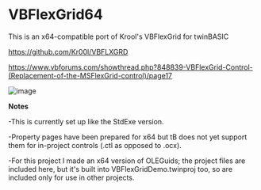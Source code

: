 # VBFlexGrid64

This is an x64-compatible port of Krool's VBFlexGrid for twinBASIC

https://github.com/Kr00l/VBFLXGRD

https://www.vbforums.com/showthread.php?848839-VBFlexGrid-Control-(Replacement-of-the-MSFlexGrid-control)/page17

![image](https://github.com/fafalone/VBFlexGrid64/assets/7834493/9c4b9fe5-9cb9-4831-958e-189d8f15c497)


**Notes**

-This is currently set up like the StdExe version.

-Property pages have been prepared for x64 but tB does not yet support them for in-project controls (.ctl as opposed to .ocx). 

-For this project I made an x64 version of OLEGuids; the project files are included here, but it's built into VBFlexGridDemo.twinproj too, so are included only for use in other projects.
